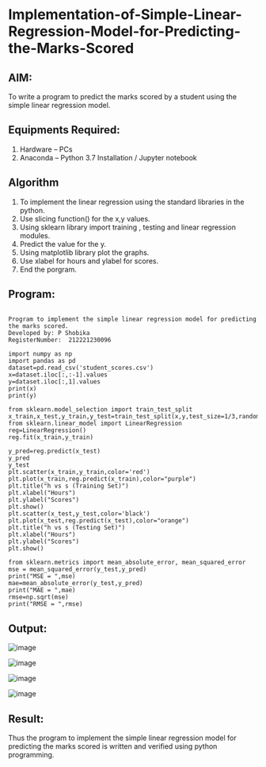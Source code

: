 # Implementation-of-Simple-Linear-Regression-Model-for-Predicting-the-Marks-Scored

## AIM:
To write a program to predict the marks scored by a student using the simple linear regression model.

## Equipments Required:
1. Hardware – PCs
2. Anaconda – Python 3.7 Installation / Jupyter notebook

## Algorithm
1. To implement the linear regression using the standard libraries in the python.
2. Use slicing function() for the x,y values.
3. Using sklearn library import training , testing and linear regression modules.
4. Predict the value for the y.
5. Using matplotlib library plot the graphs.
6. Use xlabel for hours and ylabel for scores.
7. End the porgram. 

## Program:
```

Program to implement the simple linear regression model for predicting the marks scored.
Developed by: P Shobika
RegisterNumber:  212221230096

import numpy as np
import pandas as pd
dataset=pd.read_csv('student_scores.csv')
x=dataset.iloc[:,:-1].values
y=dataset.iloc[:,1].values
print(x)
print(y)

from sklearn.model_selection import train_test_split
x_train,x_test,y_train,y_test=train_test_split(x,y,test_size=1/3,random_state=0)
from sklearn.linear_model import LinearRegression
reg=LinearRegression()
reg.fit(x_train,y_train)

y_pred=reg.predict(x_test)
y_pred
y_test
plt.scatter(x_train,y_train,color='red')
plt.plot(x_train,reg.predict(x_train),color="purple")
plt.title("h vs s (Training Set)")
plt.xlabel("Hours")
plt.ylabel("Scores")
plt.show()
plt.scatter(x_test,y_test,color='black')
plt.plot(x_test,reg.predict(x_test),color="orange")
plt.title("h vs s (Testing Set)")
plt.xlabel("Hours")
plt.ylabel("Scores")
plt.show()

from sklearn.metrics import mean_absolute_error, mean_squared_error
mse = mean_squared_error(y_test,y_pred)
print("MSE = ",mse)
mae=mean_absolute_error(y_test,y_pred)
print("MAE = ",mae)
rmse=np.sqrt(mse)
print("RMSE = ",rmse) 
```

## Output:
![image](https://user-images.githubusercontent.com/94508142/204134420-ae9a2f16-7719-4637-b734-6a423aafd8c3.png)

![image](https://user-images.githubusercontent.com/94508142/204134444-3378988f-cb64-43a9-a6f3-7f5cb6ca80dc.png)

![image](https://user-images.githubusercontent.com/94508142/204134465-aedca5c0-ef37-476a-b90c-28e298f426d9.png)

![image](https://user-images.githubusercontent.com/94508142/204134401-38573624-fbea-4e90-9b38-b863161b1619.png)





## Result:
Thus the program to implement the simple linear regression model for predicting the marks scored is written and verified using python programming.

